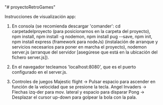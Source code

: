 "# proyectoRetroGames" 

Instrucciones de visualización app:

1. En consola (se recomienda descargar 'comander': 
	cd carpetadelproyecto (para posicionarnos en la carpeta del proyecto), 
	npm install, npm install -g nodemon, npm install pug --save, npm init, npm install express (framework para nodeJs)
	(instalación de arranque y servicios necesarios para poner en marcha el proyecto), 
	nodemon server.js (arranque del servidor [asegúrese que está en la ubicación del fichero server.js]).
	
2. En el navegador tecleamos 'localhost:8080',
	que es el puerto configurado en el server.js.
	
3. Controles de juegos
	Majestic flight -> Pulsar espacio para ascender en función de la velocidad que se presione la tecla.
	Angel Invaders -> Flechas izq-der para mov. lateral y espacio para disparar
	Pong -> Desplazar el cursor up-down para golpear la bola con la pala.